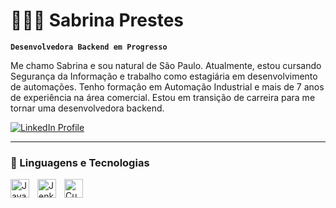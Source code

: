 # 👩🏻‍💻 Sabrina Prestes

**`Desenvolvedora Backend em Progresso`**

Me chamo Sabrina e sou natural de São Paulo. Atualmente, estou cursando Segurança da Informação e trabalho como estagiária em desenvolvimento de automações. Tenho formação em Automação Industrial e mais de 7 anos de experiência na área comercial. Estou em transição de carreira para me tornar uma desenvolvedora backend.

<p align="left">
        <a href="https://www.linkedin.com/in/sabrina-prestes-de-oliveira25/" target="_blank">
        <img 
            alt="LinkedIn Profile" 
            title="Visite meu LinkedIn" 
            src="https://custom-icon-badges.demolab.com/badge/-LinkedIn-blue?logo=linkedin&logoColor=white&style=for-the-badge&labelColor=0A66C2" 
        />
    </a>  
</p>

---


### 🤖 Linguagens e Tecnologias

<img 
    align="left" 
    alt="Java" 
    title="Java" 
    width="30px" 
    style="padding-right: 10px;" 
    src="https://cdn.jsdelivr.net/gh/devicons/devicon/icons/java/java-original.svg" 
/>
<img 
    align="left" 
    alt="Jenkins" 
    title="Jenkins" 
    width="30px" 
    style="padding-right: 10px;" 
    src="https://cdn.jsdelivr.net/gh/devicons/devicon/icons/jenkins/jenkins-original.svg" 
/>
<img 
    align="left" 
    alt="Cucumber" 
    title="Cucumber" 
    width="30px" 
    style="padding-right: 10px;" 
    src="https://cdn.jsdelivr.net/gh/devicons/devicon/icons/cucumber/cucumber-plain.svg" 
/>

<br/><br/>
